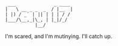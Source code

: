 ```
 ___              _ ____
|   \ __ _ _  _  / |__  |
| |) / _` | || | | | / /
|___/\__,_|\_, | |_|/_/
           |__/
```

I'm scared, and I'm mutinying. I'll catch up.
